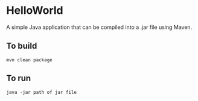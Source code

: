 HelloWorld
==========

A simple Java application that can be compiled into a .jar file using Maven.

To build
--------
    mvn clean package

To run
------
    java -jar path of jar file
